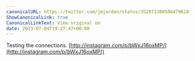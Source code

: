 ```yaml
---
canonicalURL: https://twitter.com/jmjordan/status/352871380586479618
ShowCanonicalLink: true
CanonicalLinkText: View original on
date: 2013-07-04T19:27:47+00:00
---
```

Testing the connections. [http://instagram.com/p/bWxJ16oxMP/](http://instagram.com/p/bWxJ16oxMP/)
